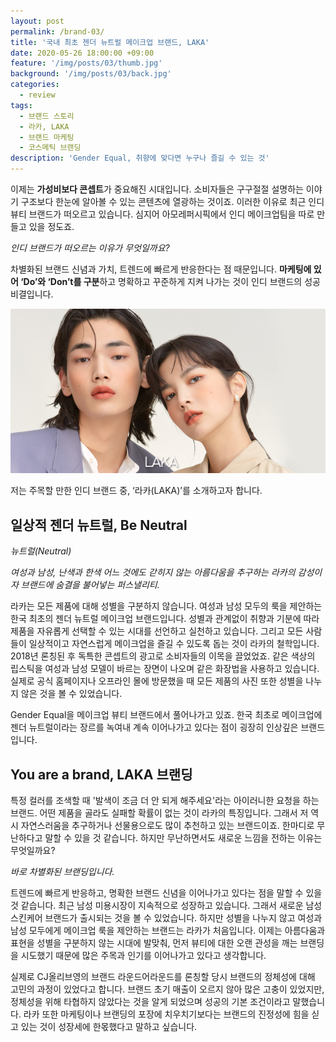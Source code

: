 ```yaml
---
layout: post
permalink: /brand-03/
title: '국내 최초 젠더 뉴트럴 메이크업 브랜드, LAKA'
date: 2020-05-26 18:00:00 +09:00
feature: '/img/posts/03/thumb.jpg'
background: '/img/posts/03/back.jpg'
categories:
  - review
tags:
  - 브랜드 스토리
  - 라카, LAKA
  - 브랜드 마케팅
  - 코스메틱 브랜딩
description: 'Gender Equal, 취향에 맞다면 누구나 즐길 수 있는 것'
---
```


이제는 **가성비보다 콘셉트**가 중요해진 시대입니다. 소비자들은 구구절절 설명하는 이야기 구조보다 한눈에 알아볼 수 있는 콘텐츠에 열광하는 것이죠. 이러한 이유로 최근 인디 뷰티 브랜드가 떠오르고 있습니다. 심지어 아모레퍼시픽에서 인디 메이크업팀을 따로 만들고 있을 정도죠.

*인디 브랜드가 떠오르는 이유가 무엇일까요?*

차별화된 브랜드 신념과 가치, 트렌드에 빠르게 반응한다는 점 때문입니다. **마케팅에 있어 ‘Do’와 ‘Don’t를 구분**하고 명확하고 꾸준하게 지켜 나가는 것이 인디 브랜드의 성공 비결입니다.

![그림 1](/img/posts/03/1.jpg)

저는 주목할 만한 인디 브랜드 중, ‘라카(LAKA)’를 소개하고자 합니다.



## 일상적 젠더 뉴트럴, Be Neutral

*뉴트럴(Neutral)*

*여성과 남성, 난색과 한색 어느 것에도 갇히지 않는 아름다움을 추구하는 라카의 감성이자 브랜드에 숨결을 불어넣는 퍼스낼리티.*

라카는 모든 제품에 대해 성별을 구분하지 않습니다. 여성과 남성 모두의 룩을 제안하는 한국 최초의 젠더 뉴트럴 메이크업 브랜드입니다. 성별과 관계없이 취향과 기분에 따라 제품을 자유롭게 선택할 수 있는 시대를 선언하고 실천하고 있습니다. 그리고 모든 사람들이 일상적이고 자연스럽게 메이크업을 즐길 수 있도록 돕는 것이 라카의 철학입니다. 2018년 론칭된 후 독특한 콘셉트의 광고로 소비자들의 이목을 끌었었죠. 같은 색상의 립스틱을 여성과 남성 모델이 바르는 장면이 나오며 같은 화장법을 사용하고 있습니다. 실제로 공식 홈페이지나 오프라인 몰에 방문했을 때 모든 제품의 사진 또한 성별을 나누지 않은 것을 볼 수 있었습니다.

Gender Equal을 메이크업 뷰티 브랜드에서 풀어나가고 있죠.  한국 최초로 메이크업에 젠더 뉴트럴이라는 장르를 녹여내 계속 이어나가고 있다는 점이 굉장히 인상깊은 브랜드입니다.



##  You are a brand, LAKA 브랜딩

특정 컬러를 조색할 때 '발색이 조금 더 안 되게 해주세요'라는 아이러니한 요청을 하는 브랜드. 어떤 제품을 골라도 실패할 확률이 없는 것이 라카의 특징입니다. 그래서 저 역시 자연스러움을 추구하거나 선물용으로도 많이 추천하고 있는 브랜드이죠. 한마디로 무난하다고 말할 수 있을 것 같습니다. 하지만 무난하면서도 새로운 느낌을 전하는 이유는 무엇일까요?

*바로 차별화된 브랜딩입니다.*

트렌드에 빠르게 반응하고, 명확한 브랜드 신념을 이어나가고 있다는 점을 말할 수 있을 것 같습니다. 최근 남성 미용시장이 지속적으로 성장하고 있습니다. 그래서 새로운 남성 스킨케어 브랜드가 출시되는 것을 볼 수 있었습니다. 하지만 성별을 나누지 않고 여성과 남성 모두에게 메이크업 룩을 제안하는 브랜드는 라카가 처음입니다. 이제는 아름다움과 표현을 성별을 구분하지 않는 시대에 발맞춰, 먼저 뷰티에 대한 오랜 관성을 깨는 브랜딩을 시도했기 때문에 많은 주목과 인기를 이어나가고 있다고 생각합니다.

실제로 CJ올리브영의 브랜드 라운드어라운드를 론칭할 당시 브랜드의 정체성에 대해 고민의 과정이 있었다고 합니다. 브랜드 초기 매출이 오르지 않아 많은 고충이 있었지만, 정체성을 위해 타협하지 않았다는 것을 알게 되었으며 성공의 기본 조건이라고 말했습니다. 라카 또한 마케팅이나 브랜딩의 포장에 치우치기보다는 브랜드의 진정성에 힘을 싣고 있는 것이 성장세에 한몫했다고 말하고 싶습니다.
